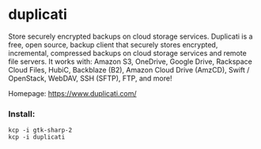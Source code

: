 # duplicati
Store securely encrypted backups on cloud storage services. Duplicati is a free, open source, backup client that securely stores encrypted, incremental, compressed backups on cloud storage services and remote file servers. It works with:     Amazon S3, OneDrive, Google Drive, Rackspace Cloud Files, HubiC, Backblaze (B2), Amazon Cloud Drive (AmzCD), Swift / OpenStack, WebDAV, SSH (SFTP), FTP, and more!

Homepage: https://www.duplicati.com/

### Install:
```
kcp -i gtk-sharp-2
kcp -i duplicati
```
